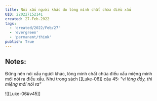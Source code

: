 ```yaml
---
title: Nói xấu người khác do lòng mình chất chứa điều xấu
UID: 220227152141
created: 27-Feb-2022
tags:
  - 'created/2022/Feb/27'
  - 'evergreen'
  - 'permanent/think'
publish: True
---
```

## Notes:
Đừng nên nói xấu người khác, lòng mình chất chứa điều xấu miệng mình mới nói ra điều xấu. Như trong sách [[Luke-06]] câu 45: *"vì lòng đầy, thì miệng mới nói ra"*

![[Luke-06#v45]]

